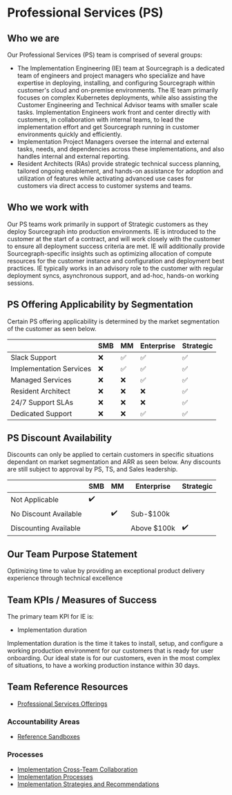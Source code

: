 # Professional Services (PS)

## Who we are

Our Professional Services (PS) team is comprised of several groups:

- The Implementation Engineering (IE) team at Sourcegraph is a dedicated team of engineers and project managers who specialize and have expertise in deploying, installing, and configuring Sourcegraph within customer's cloud and on-premise environments. The IE team primarily focuses on complex Kubernetes deployments, while also assisting the Customer Engineering and Technical Advisor teams with smaller scale tasks. Implementation Engineers work front and center directly with customers, in collaboration with internal teams, to lead the implementation effort and get Sourcegraph running in customer environments quickly and efficiently.
- Implementation Project Managers oversee the internal and external tasks, needs, and dependencies across these implementations, and also handles internal and external reporting.
- Resident Architects (RAs) provide strategic technical success planning, tailored ongoing enablement, and hands-on assistance for adoption and utilization of features while activating advanced use cases for customers via direct access to customer systems and teams.

## Who we work with

Our PS teams work primarily in support of Strategic customers as they deploy Sourcegraph into production environments. IE is introduced to the customer at the start of a contract, and will work closely with the customer to ensure all deployment success criteria are met. IE will additionally provide Sourcegraph-specific insights such as optimizing allocation of compute resources for the customer instance and configuration and deployment best practices. IE typically works in an advisory role to the customer with regular deployment syncs, asynchronous support, and ad-hoc, hands-on working sessions.

## PS Offering Applicability by Segmentation

Certain PS offering applicability is determined by the market segmentation of the customer as seen below.

|                         | SMB               | MM                 | Enterprise         | Strategic          |
|-------------------------|-------------------|--------------------|--------------------|--------------------|
| Slack Support           | :x:               | :white_check_mark: | :white_check_mark: | :white_check_mark: |
| Implementation Services | :x:               | :white_check_mark: | :white_check_mark: | :white_check_mark: |
| Managed Services        | :x:               | :x:                | :white_check_mark: | :white_check_mark: |
| Resident Architect      | :x:               | :x:                | :x:                | :white_check_mark: |
| 24/7 Support SLAs       | :x:               | :x:                | :x:                | :white_check_mark: |
| Dedicated Support       | :x:               | :x:                | :white_check_mark: | :white_check_mark: |

## PS Discount Availability

Discounts can only be applied to certain customers in specific situations dependant on market segmentation and ARR as seen below. Any discounts are still subject to approval by PS, TS, and Sales leadership.

|                         | SMB                | MM                 | Enterprise         | Strategic          |
|-------------------------|--------------------|--------------------|--------------------|--------------------|
| Not Applicable          | :heavy_check_mark: |                    |                    |                    |
| No Discount Available   |                    | :heavy_check_mark: | Sub-$100k          |                    |
| Discounting Available   |                    |                    | Above $100k        | :heavy_check_mark: |

## Our Team Purpose Statement

Optimizing time to value by providing an exceptional product delivery experience through technical excellence

## Team KPIs / Measures of Success

The primary team KPI for IE is:

- Implementation duration

Implementation duration is the time it takes to install, setup, and configure a working production environment for our customers that is ready for user onboarding. Our ideal state is for our customers, even in the most complex of situations, to have a working production instance within 30 days.

## Team Reference Resources

- [Professional Services Offerings](ps-offerings.md)

### Accountability Areas

- [Reference Sandboxes](reference-sandboxes.md)

### Processes

- [Implementation Cross-Team Collaboration](process/implementation-cross-team-collaboration.md)
- [Implementation Processes](process/ie-process.md)
- [Implementation Strategies and Recommendations](process/impl-strategies.md)
